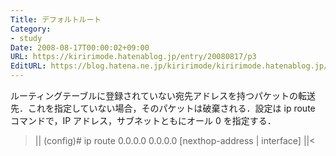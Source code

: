 ```yaml
---
Title: デフォルトルート
Category:
- study
Date: 2008-08-17T00:00:02+09:00
URL: https://kiririmode.hatenablog.jp/entry/20080817/p3
EditURL: https://blog.hatena.ne.jp/kiririmode/kiririmode.hatenablog.jp/atom/entry/8454420450078214382
---
```


ルーティングテーブルに登録されていない宛先アドレスを持つパケットの転送先．これを指定していない場合，そのパケットは破棄される．設定は ip route コマンドで，IP アドレス，サブネットともにオール 0 を指定する．
>||
(config)# ip route 0.0.0.0 0.0.0.0 [nexthop-address | interface]
||<
